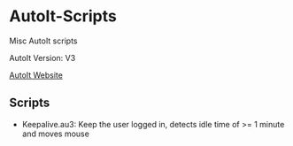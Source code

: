 # AutoIt-Scripts
Misc AutoIt scripts

AutoIt Version: V3

[AutoIt Website](https://www.autoitscript.com/site/)

## Scripts
- Keepalive.au3: Keep the user logged in, detects idle time of >= 1 minute and moves mouse